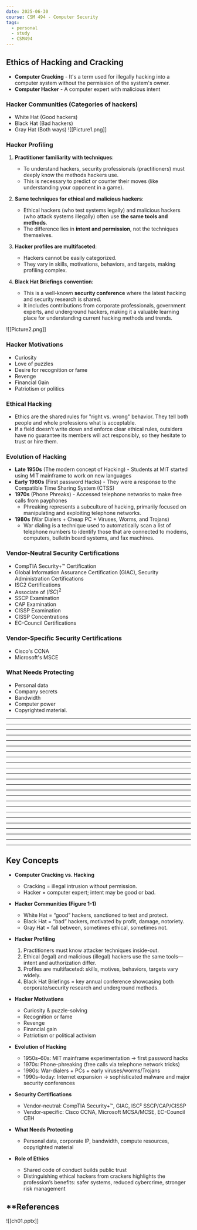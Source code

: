 ```yaml
---
date: 2025-06-30
course: CSM 494 - Computer Security
tags:
  - personal
  - study
  - CSM494
---
```


## **Ethics of Hacking and Cracking**

- **Computer Cracking** - It's a term used for illegally hacking into a computer system without the permission of the system's owner.
- **Computer Hacker** - A computer expert with malicious intent

### **Hacker Communities (Categories of hackers)**

- White Hat (Good hackers)
- Black Hat (Bad hackers)
- Gray Hat (Both ways)
 ![[Picture1.png]]


### **Hacker Profiling**

1. **Practitioner familiarity with techniques**:
    - To understand hackers, security professionals (practitioners) must deeply know the methods hackers use.
    - This is necessary to predict or counter their moves (like understanding your opponent in a game).

2. **Same techniques for ethical and malicious hackers**:
    - Ethical hackers (who test systems legally) and malicious hackers (who attack systems illegally) often use **the same tools and methods**.
    - The difference lies in **intent and permission**, not the techniques themselves.

3. **Hacker profiles are multifaceted**:
    - Hackers cannot be easily categorized.
    - They vary in skills, motivations, behaviors, and targets, making profiling complex.

4. **Black Hat Briefings convention**:
    - This is a well-known **security conference** where the latest hacking and security research is shared.
    - It includes contributions from corporate professionals, government experts, and underground hackers, making it a valuable learning place for understanding current hacking methods and trends.

![[Picture2.png]]


### **Hacker Motivations**

- Curiosity
- Love of puzzles
- Desire for recognition or fame
- Revenge
- Financial Gain
- Patriotism or politics

### **Ethical Hacking**

- Ethics are the shared rules for "right vs. wrong" behavior. They tell both people and whole professions what is acceptable.
- If a field doesn’t write down and enforce clear ethical rules, outsiders have no guarantee its members will act responsibly, so they hesitate to trust or hire them.

### **Evolution of Hacking**

- **Late 1950s** (The modern concept of Hacking) - Students at MIT started using MIT mainframe to work on new languages
- **Early 1960s** (First password Hacks) - They were a response to the Compatible Time Sharing System (CTSS)
- **1970s** (Phone Phreaks) - Accessed telephone networks to make free calls from payphones
	- Phreaking represents a subculture of hacking, primarily focused on manipulating and exploiting telephone networks.
- **1980s** (War Dialers + Cheap PC + Viruses, Worms, and Trojans)
	- War dialing is a technique used to automatically scan a list of telephone numbers to identify those that are connected to modems, computers, bulletin board systems, and fax machines.

### **Vendor-Neutral Security Certifications**

- CompTIA Security+™ Certification
- Global Information Assurance Certification (GIAC), Security Administration Certifications
- ISC2 Certifications
- Associate of $(ISC)^2$ 
- SSCP Examination
- CAP Examination
- CISSP Examination
- CISSP Concentrations
- EC-Council Certifications

### **Vendor-Specific Security Certifications**

- Cisco's CCNA
- Microsoft's MSCE

### **What Needs Protecting**

- Personal data 
- Company secrets
- Bandwidth
- Computer power
- Copyrighted material.


---
---
---
---
---
---
---
---
---
---
---
---
---
---
---
---
---
---
---
---
---
---
---
---


## **Key Concepts**

- **Computer Cracking vs. Hacking**
    - Cracking = illegal intrusion without permission.
    - Hacker = computer expert; intent may be good or bad.

- **Hacker Communities (Figure 1-1)**
    - White Hat = “good” hackers, sanctioned to test and protect.    
    - Black Hat = “bad” hackers, motivated by profit, damage, notoriety.
    - Gray Hat = fall between, sometimes ethical, sometimes not.

- **Hacker Profiling**
    1. Practitioners must know attacker techniques inside-out.
    2. Ethical (legal) and malicious (illegal) hackers use the same tools—intent and authorization differ.
    3. Profiles are multifaceted: skills, motives, behaviors, targets vary widely.
    4. Black Hat Briefings = key annual conference showcasing both corporate/security research and underground methods.

- **Hacker Motivations**
    - Curiosity & puzzle-solving
    - Recognition or fame
    - Revenge
    - Financial gain
    - Patriotism or political activism

- **Evolution of Hacking**
    - 1950s–60s: MIT mainframe experimentation → first password hacks
    - 1970s: Phone-phreaking (free calls via telephone network tricks)
    - 1980s: War-dialers + PCs + early viruses/worms/Trojans
    - 1990s–today: Internet expansion → sophisticated malware and major security conferences

- **Security Certifications**
    - Vendor-neutral: CompTIA Security+™, GIAC, ISC² SSCP/CAP/CISSP
    - Vendor-specific: Cisco CCNA, Microsoft MCSA/MCSE, EC-Council CEH

- **What Needs Protecting**
    - Personal data, corporate IP, bandwidth, compute resources, copyrighted material

- **Role of Ethics**
    - Shared code of conduct builds public trust
    - Distinguishing ethical hackers from crackers highlights the profession’s benefits: safer systems, reduced cybercrime, stronger risk management

## **References

![[ch01.pptx]]

